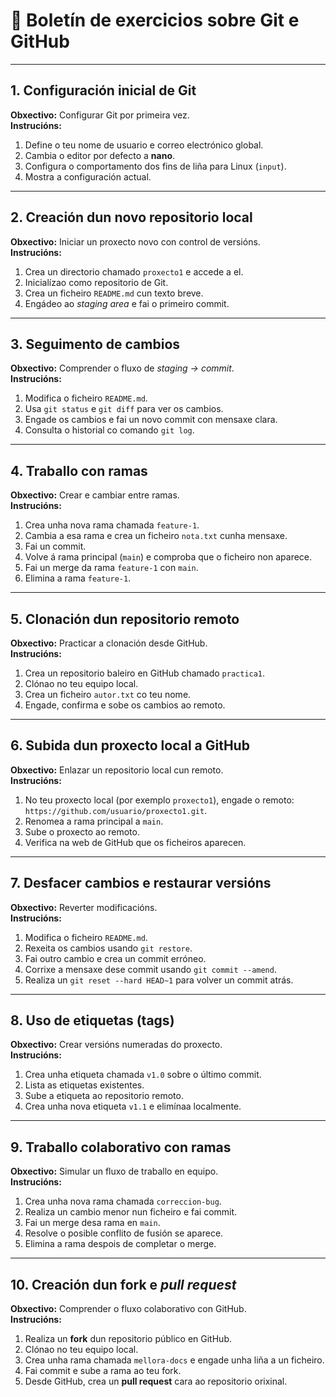# 🧾 Boletín de exercicios sobre Git e GitHub

---

## 1. Configuración inicial de Git
**Obxectivo:** Configurar Git por primeira vez.  
**Instrucións:**
1. Define o teu nome de usuario e correo electrónico global.  
2. Cambia o editor por defecto a **nano**.  
3. Configura o comportamento dos fins de liña para Linux (`input`).  
4. Mostra a configuración actual.

---

## 2. Creación dun novo repositorio local
**Obxectivo:** Iniciar un proxecto novo con control de versións.  
**Instrucións:**
1. Crea un directorio chamado `proxecto1` e accede a el.  
2. Inicialízao como repositorio de Git.  
3. Crea un ficheiro `README.md` cun texto breve.  
4. Engádeo ao *staging area* e fai o primeiro commit.

---

## 3. Seguimento de cambios
**Obxectivo:** Comprender o fluxo de *staging → commit*.  
**Instrucións:**
1. Modifica o ficheiro `README.md`.  
2. Usa `git status` e `git diff` para ver os cambios.  
3. Engade os cambios e fai un novo commit con mensaxe clara.  
4. Consulta o historial co comando `git log`.

---

## 4. Traballo con ramas
**Obxectivo:** Crear e cambiar entre ramas.  
**Instrucións:**
1. Crea unha nova rama chamada `feature-1`.  
2. Cambia a esa rama e crea un ficheiro `nota.txt` cunha mensaxe.  
3. Fai un commit.  
4. Volve á rama principal (`main`) e comproba que o ficheiro non aparece.  
5. Fai un merge da rama `feature-1` con `main`.  
6. Elimina a rama `feature-1`.

---

## 5. Clonación dun repositorio remoto
**Obxectivo:** Practicar a clonación desde GitHub.  
**Instrucións:**
1. Crea un repositorio baleiro en GitHub chamado `practica1`.  
2. Clónao no teu equipo local.  
3. Crea un ficheiro `autor.txt` co teu nome.  
4. Engade, confirma e sobe os cambios ao remoto.

---

## 6. Subida dun proxecto local a GitHub
**Obxectivo:** Enlazar un repositorio local cun remoto.  
**Instrucións:**
1. No teu proxecto local (por exemplo `proxecto1`), engade o remoto:  
   `https://github.com/usuario/proxecto1.git`.  
2. Renomea a rama principal a `main`.  
3. Sube o proxecto ao remoto.  
4. Verifica na web de GitHub que os ficheiros aparecen.

---

## 7. Desfacer cambios e restaurar versións
**Obxectivo:** Reverter modificacións.  
**Instrucións:**
1. Modifica o ficheiro `README.md`.  
2. Rexeita os cambios usando `git restore`.  
3. Fai outro cambio e crea un commit erróneo.  
4. Corrixe a mensaxe dese commit usando `git commit --amend`.  
5. Realiza un `git reset --hard HEAD~1` para volver un commit atrás.

---

## 8. Uso de etiquetas (tags)
**Obxectivo:** Crear versións numeradas do proxecto.  
**Instrucións:**
1. Crea unha etiqueta chamada `v1.0` sobre o último commit.  
2. Lista as etiquetas existentes.  
3. Sube a etiqueta ao repositorio remoto.  
4. Crea unha nova etiqueta `v1.1` e elimínaa localmente.

---

## 9. Traballo colaborativo con ramas
**Obxectivo:** Simular un fluxo de traballo en equipo.  
**Instrucións:**
1. Crea unha nova rama chamada `correccion-bug`.  
2. Realiza un cambio menor nun ficheiro e fai commit.  
3. Fai un merge desa rama en `main`.  
4. Resolve o posible conflito de fusión se aparece.  
5. Elimina a rama despois de completar o merge.

---

## 10. Creación dun fork e *pull request* 
**Obxectivo:** Comprender o fluxo colaborativo con GitHub.  
**Instrucións:**
1. Realiza un **fork** dun repositorio público en GitHub.  
2. Clónao no teu equipo local.  
3. Crea unha rama chamada `mellora-docs` e engade unha liña a un ficheiro.  
4. Fai commit e sube a rama ao teu fork.  
5. Desde GitHub, crea un **pull request** cara ao repositorio orixinal.  
